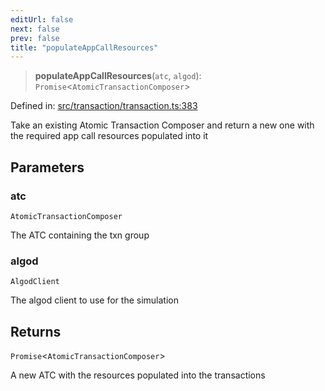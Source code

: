 ```yaml
---
editUrl: false
next: false
prev: false
title: "populateAppCallResources"
---
```


> **populateAppCallResources**(`atc`, `algod`): `Promise`\<`AtomicTransactionComposer`\>

Defined in: [src/transaction/transaction.ts:383](https://github.com/algorandfoundation/algokit-utils-ts/blob/45957336d0cbf88c980c0a3343335a5e5e142c93/src/transaction/transaction.ts#L383)

Take an existing Atomic Transaction Composer and return a new one with the required
app call resources populated into it

## Parameters

### atc

`AtomicTransactionComposer`

The ATC containing the txn group

### algod

`AlgodClient`

The algod client to use for the simulation

## Returns

`Promise`\<`AtomicTransactionComposer`\>

A new ATC with the resources populated into the transactions
